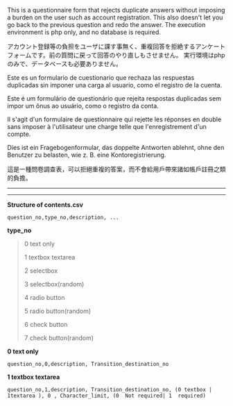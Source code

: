 This is a questionnaire form that rejects duplicate answers without imposing a burden on the user such as account registration.
This also doesn't let you go back to the previous question and redo the answer. The execution environment is php only, and no database is required.

アカウント登録等の負担をユーザに課す事無く、重複回答を拒絶するアンケートフォームです。前の質問に戻って回答のやり直しもさせません。 実行環境はphpのみで、データベースも必要ありません。


Este es un formulario de cuestionario que rechaza las respuestas duplicadas sin imponer una carga al usuario, como el registro de la cuenta.

Este é um formulário de questionário que rejeita respostas duplicadas sem impor um ônus ao usuário, como o registro da conta.

Il s'agit d'un formulaire de questionnaire qui rejette les réponses en double sans imposer à l'utilisateur une charge telle que l'enregistrement d'un compte.

Dies ist ein Fragebogenformular, das doppelte Antworten ablehnt, ohne den Benutzer zu belasten, wie z. B. eine Kontoregistrierung.

這是一種問卷調查表，可以拒絕重複的答案，而不會給用戶帶來諸如帳戶註冊之類的負擔。







***

***






**Structure of contents.csv**
```
question_no,type_no,description, ...
```


**type_no**
> 0 text only
> 
> 1 textbox textarea
> 
> 2 selectbox 
>
> 3 selectbox(random)
> 
> 4 radio button
> 
> 5 radio button(random)
> 
> 6 check button
> 
> 7 check button(random)





**0 text only**
```
question_no,0,description, Transition_destination_no
```


**1 textbox textarea**

```
question_no,1,description, Transition_destination_no, (0 textbox | 1textarea ), 0 , Character_limit, (0  Not required| 1  required)
```



